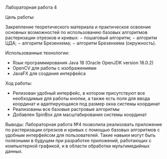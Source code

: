 Лабораторная работа 4

Цель работы:

Закрепление теоретического материала и практическое освоение основных возможностей по использованию базовых алгоритмов растеризации отрезков и кривых:
− пошаговый алгоритм;
− алгоритм ЦДА;
− алгоритм Брезенхема;
− алгоритм Брезенхема (окружность).

Использованные технологии:
- Язык программирования Java 18 (Oracle OpenJDK version 18.0.2)
- OpenCV для работы с изображениями
- JavaFX для создания интерфейса

Ход работы:
- Релизован удобный интерфейс, в котором присутствуют все необходимые для работы кнопки, а также есть поля для ввода координат и адаптирующаяся под размер окна системы координат
- Реализованы все базовые растровые алгоритмы
- Добавлен SpinBox для масштабирования системы координат

Выводы:
Лабораторная работа №4 позволила реализовать приложение по растеризации отрезков и кривых с помощью базовых алгоритмов с удобным интерфейсом для пользователей. Такие навыки могут быть полезными в будущем при разработке приложений, работающих с компьютерной графикой, и в области обработки мультимедийных данных.
